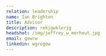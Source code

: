 ```yaml
---
relation: leadership
name: Ian Brighton
title: Advisor
description: rekjgwklerjg
headshot: /img/jeffrey_w_merhout.jpg
email: gewrw
linkedin: wgregew
---
```

